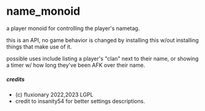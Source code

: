 # name_monoid

a player monoid for controlling the player's nametag.

this is an API, no game behavior is changed by installing this w/out installing things that make use of it.

possible uses include listing a player's "clan" next to their name, or showing a timer w/ how long they've been AFK
over their name.

##### credits

* (c) fluxionary 2022,2023 LGPL
* credit to insanity54 for better settings descriptions.
